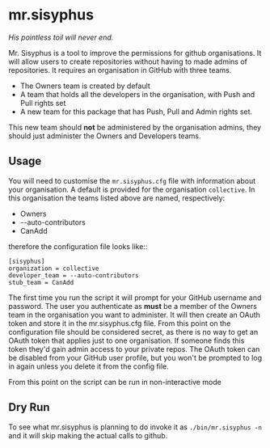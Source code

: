 mr.sisyphus
===========

*His pointless toil will never end.*

Mr. Sisyphus is a tool to improve the permissions for github organisations. It will allow users to create repositories without having to made admins of repositories. It requires an organisation in GitHub with three teams. 

* The Owners team is created by default
* A team that holds all the developers in the organisation, with Push and Pull rights set
* A new team for this package that has Push, Pull and Admin rights set.
 
This new team should **not** be administered by the organisation admins, they should just administer the Owners and Developers teams.

Usage
-----

You will need to customise the `mr.sisyphus.cfg` file with information about your organisation. A default is provided for the organisation `collective`. In this organisation the teams listed above are named, respectively:

* Owners
* --auto-contributors
* CanAdd

therefore the configuration file looks like::

    [sisyphus]
    organization = collective
    developer_team = --auto-contributors
    stub_team = CanAdd

The first time you run the script it will prompt for your GitHub username and password. The user you authenticate as **must** be a member of the Owners team in the organisation you want to administer. It will then create an OAuth token and store it in the mr.sisyphus.cfg file. From this point on the configuration file should be considered secret, as there is no way to get an OAuth token that applies just to one organisation. If someone finds this token they'd gain admin access to your private repos. The OAuth token can be disabled from your GitHub user profile, but you won't be prompted to log in again unless you delete it from the config file.

From this point on the script can be run in non-interactive mode

Dry Run
-------

To see what mr.sisyphus is planning to do invoke it as `./bin/mr.sisyphus -n` and it will skip making the actual calls to github.

